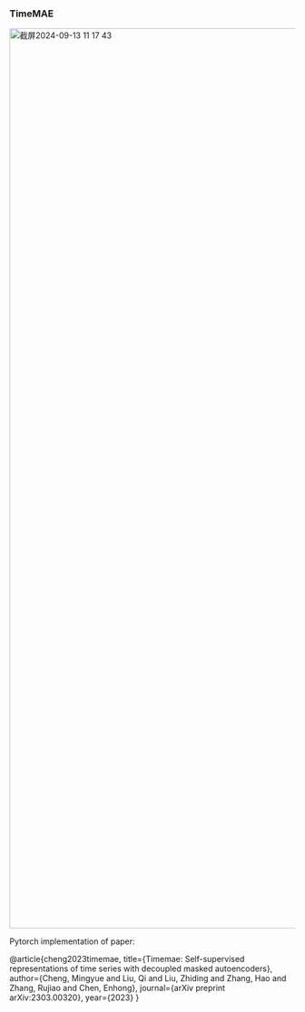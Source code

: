 ### TimeMAE
<img width="1587" alt="截屏2024-09-13 11 17 43" src="https://github.com/user-attachments/assets/e5cef2f4-b2b8-4a53-afa3-845b1f6d3d0d">

Pytorch implementation of paper:

@article{cheng2023timemae,
  title={Timemae: Self-supervised representations of time series with decoupled masked autoencoders},
  author={Cheng, Mingyue and Liu, Qi and Liu, Zhiding and Zhang, Hao and Zhang, Rujiao and Chen, Enhong},
  journal={arXiv preprint arXiv:2303.00320},
  year={2023}
}


